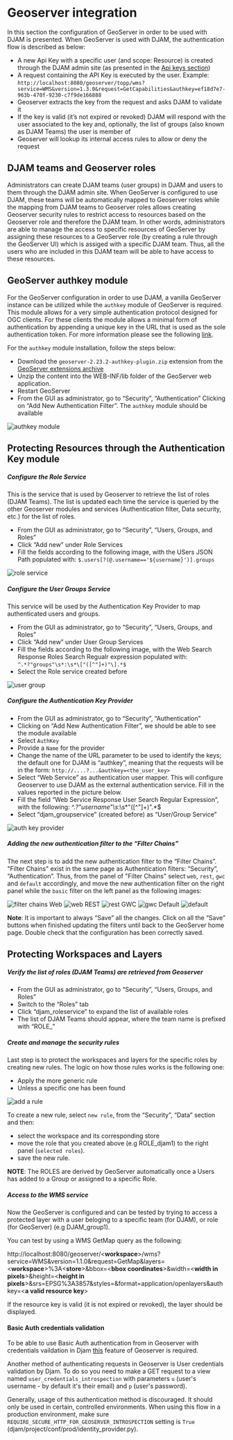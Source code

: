 # Geoserver integration

In this section the configuration of GeoServer in order to be used with DJAM is presented. When GeoServer is used with DJAM, the authentication flow is described as below:

* A new Api Key with a specific user (and scope: Resource) is created through the DJAM admin site (as presented in the [Api keys section](/api-keys)) 
* A request containing the API Key is executed by the user. Example: `http://localhost:8080/geoserver/topp/wms?service=WMS&version=1.3.0&request=GetCapabilities&authkey=ef18d7e7-963b-470f-9230-c7f9de166888`
* Geoserver extracts the key from the request and asks DJAM to validate it
* If the key is valid (it’s not expired or revoked) DJAM will respond with the user associated to the key and, optionally, the list of groups (also known as DJAM Teams) the user is member of
* Geoserver will lookup its internal access rules to allow or deny the request

## DJAM teams and Geoserver roles

Administrators can create DJAM teams (user groups) in DJAM and users to them through the DJAM admin site. When GeoServer is configured to use DJAM, these teams will be automatically mapped to Geoserver roles while the mapping from DJAM teams to Geoserver roles allows creating Geoserver security rules to restrict access to resources based on the Geoserver role and therefore the DJAM team. In other words, administrators are able to manage the access to specific resources of GeoServer by assigning these resources to a GeoServer role (by creating a rule through the GeoServer UI) which is assiged with a specific DJAM team. Thus, all the users who are included in this DJAM team will be able to have access to these resources.

## GeoServer authkey module

For the GeoServer configuration in order to use DJAM, a vanilla GeoServer instance can be utilized while the `authkey` module of GeoServer is required. This module allows for a very simple authentication protocol designed for OGC clients. For these clients the module allows a minimal form of authentication by appending a unique key in the URL that is used as the sole authentication token. For more information please see the following [link](https://docs.geoserver.org/main/en/user/extensions/authkey/index.html). 

For the `authkey` module installation, follow the steps below:

* Download the `geoserver-2.23.2-authkey-plugin.zip` extension from the [GeoServer extensions archive](https://sourceforge.net/projects/geoserver/files/GeoServer/2.23.2/extensions/) 
* Unzip the content into the WEB-INF/lib folder of the GeoServer web application.
* Restart GeoServer
* From the GUI as administrator, go to “Security”, “Authentication” Clicking on “Add New Authentication Filter”. The `authkey` module should be available

![authkey module](images/authkey.png)

## Protecting Resources through the Authentication Key module

##### Configure the Role Service

This is the service that is used by Geoserver to retrieve the list of roles (DJAM Teams). The list is updated each time the service is queried by the other Geoserver modules and services (Authentication filter, Data security, etc.) for the list of roles.

* From the GUI as administrator, go to “Security”, “Users, Groups, and Roles”
* Click “Add new” under Role Services
* Fill the fields according to the following image, with the USers JSON Path populated with: `$.users[?(@.username=='${username}')].groups`

![role service](images/role_service.png)

##### Configure the User Groups Service

This service will be used by the Authentication Key Provider to map authenticated users and groups. 

* From the GUI as administrator, go to “Security”, “Users, Groups, and Roles”
* Click “Add new” under User Group Services 
* Fill the fields according to the following image, with the Web Search Response Roles Search Regualr expression populated with: `^.*?"groups"\s*:\s*\["([^"]+)"\].*$`
* Select the Role service created before

![user group](images/user_group.png)

##### Configure the Authentication Key Provider

* From the GUI as administrator, go to “Security”, “Authentication”
* Clicking on “Add New Authentication Filter”, we should be able to see the module available
* Select `AuthKey`
* Provide a `Name` for the provider
* Change the name of the URL parameter to be used to identify the keys; the default one for DJAM is “authkey”, meaning that the requests will be in the form: `http://....?...&authkey=<the_user_key>`
* Select “Web Service” as authentication user mapper. This will configure Geoserver to use DJAM as the external authentication service. Fill in the values reported in the picture below.
* Fill the field “Web Service Response User Search Regular Expression”, with the following:  ^.*?\"username\"\s*:\s*\"([^\"]+)\".*$
* Select “djam_groupservice” (created before) as “User/Group Service”

![auth key provider](images/auth_key_provider.png)

#####  Adding the new authentication filter to the “Filter Chains”

The next step is to add the new authentication filter to the “Filter Chains”. "Filter Chains" exist in the same page as Authentication filters: “Security”, “Authentication”. Thus, from the panel of "Filter Chains" select `web`, `rest`, `gwc` and `default` accordingly, and move the new authentication filter on the right panel while the `basic` filter on the left panel as the following images: 

![filter chains](images/filter_chains.png)
Web
![web](images/web.png)
REST
![rest](images/rest.png)
GWC
![gwc](images/gwc.png)
Default
![default](images/default.png)


**Note**: It is important to always “Save” all the changes. Click on all the “Save” buttons when finished updating the filters until back to the GeoServer home page. Double check that the configuration has been correctly saved.

## Protecting Workspaces and Layers

##### Verify the list of roles (DJAM Teams) are retrieved from Geoserver

* From the GUI as administrator, go to “Security”, “Users, Groups, and Roles”
* Switch to the “Roles” tab
* Click “djam_roleservice” to expand the list of available roles
* The list of DJAM Teams should appear, where the team name is prefixed with “ROLE_”

##### Create and manage the security rules

Last step is to protect the workspaces and layers for the specific roles by creating new rules. The logic on how those rules works is the following one:

* Apply the more generic rule
* Unless a specific one has been found

![add a rule ](images/add_a_rule.png)

To create a new rule, select `new rule`, from the “Security”, “Data” section and then:

* select the workspace and its corresponding store 
* move the role that you created above (e.g ROLE_djam1) to the right panel (`selected roles`).
* save the new rule.

**NOTE**: The ROLES are derived by GeoServer automatically once a Users has added to a Group or assigned to a specific Role.

##### Access to the WMS service

Now the GeoServer is configured and can be tested by trying to access a protected layer with a user beloging to a specific team (for DJAM), or role (for GeoServer) (e.g DJAM_group1).

You can test by using a WMS GetMap query as the following:

http://localhost:8080/geoserver/<**workspace**>/wms?service=WMS&version=1.1.0&request=GetMap&layers=<**workspace**>%3A<**store**>&bbox=<**bbox coordinates**>&width=<**width in pixels**>&height=<**height in pixels**>&srs=EPSG%3A3857&styles=&format=application/openlayers&authkey=<**a valid resource key**>

If the resource key is valid (it is not expired or revoked), the layer should be displayed.

#### Basic Auth credentials validation
To be able to use Basic Auth authentication from in Geoserver with credentials vaildation in Djam [this](https://github.com/geosolutions-it/geoserver/issues/145) feature of Geoserver is required.

Another method of authenticating requests in Geoserver is User credentials validation by Djam. To do so you need to make a GET request to a view named
`user_credentials_introspection` with parameters `u` (user's username - by default it's their email) and `p` (user's password).

Generally, usage of this authentication method is discouraged. It should only be used in certain, controlled environments. When using this 
flow in a production environment, make sure `REQUIRE_SECURE_HTTP_FOR_GEOSERVER_INTROSPECTION` setting is `True` 
(djam/project/conf/prod/identity_provider.py).
